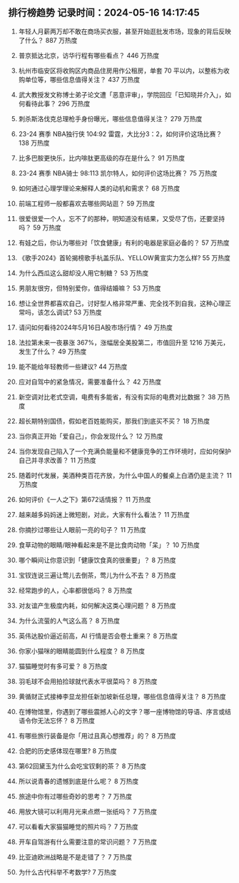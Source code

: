 
## 排行榜趋势 记录时间：2024-05-16 14:17:45
  
  1. 年轻人月薪两万却不敢在商场买衣服，甚至开始逛批发市场，现象的背后反映了什么？ 887 万热度
    
  2. 普京抵达北京，访华行程有哪些看点？ 446 万热度
    
  3. 杭州市临安区将收购区内商品住房用作公租房，单套 70 平以内，以整栋为收购单位等，哪些信息值得关注？ 437 万热度
    
  4. 武大教授发文称博士弟子论文遭「恶意评审」，学院回应「已知晓并介入」，如何看待此事？ 296 万热度
    
  5. 刺杀斯洛伐克总理枪手身份曝光，哪些信息值得关注？ 279 万热度
    
  6. 23-24 赛季 NBA独行侠 104:92 雷霆，大比分3：2，如何评价这场比赛？ 138 万热度
    
  7. 比多巴胺更快乐，比内啡肽更高级的存在是什么？ 91 万热度
    
  8. 23-24 赛季 NBA骑士 98:113 凯尔特人，如何评价这场比赛？ 75 万热度
    
  9. 如何通过心理学理论来解释人类的动机和需求？ 68 万热度
    
  10. 前端工程师一般都喜欢去哪些网站逛？ 59 万热度
    
  11. 很爱很爱一个人，忘不了的那种，明知道没有结果，又受尽了伤，还要坚持吗？ 59 万热度
    
  12. 有娃之后，你认为哪些对「饮食健康」有利的电器是家庭必备的？ 57 万热度
    
  13. 《歌手2024》首轮揭榜歌手杭盖乐队、YELLOW黄宣实力怎么样? 55 万热度
    
  14. 为什么西瓜这么甜却没人用它制糖？ 53 万热度
    
  15. 男朋友很穷，但特别爱你，值得结婚嘛？ 53 万热度
    
  16. 想让全世界都喜欢自己，讨好型人格非常严重、完全找不到自我，这种心理正常吗，该怎么调试? 53 万热度
    
  17. 请问如何看待2024年5月16日A股市场行情？ 49 万热度
    
  18. 法拉第未来一夜暴涨 367%，涨幅居全美股第二，市值回升至 1216 万美元，发生了什么？ 49 万热度
    
  19. 能不能给年轻教师一些建议? 44 万热度
    
  20. 应对自驾中的紧急情况，需要准备什么？ 42 万热度
    
  21. 新空调对比老式空调，电费有多能省，有没有实际的电费对比数据？ 38 万热度
    
  22. 超长期特别国债，假如老百姓能购买，那我们到底买不买？ 18 万热度
    
  23. 当你真正开始「爱自己」，你会发现什么？ 12 万热度
    
  24. 当你发现自己陷入了一个充满负能量和不健康竞争的工作环境时，应如何保护自己并寻求改善？ 11 万热度
    
  25. 随着时代发展，美酒种类百花齐放，为什么中国人的餐桌上白酒仍是主流？ 11 万热度
    
  26. 如何评价《一人之下》第672话情报？ 11 万热度
    
  27. 越来越多妈妈迷上微短剧，对此，大家有什么看法？ 11 万热度
    
  28. 你摘抄过哪些让人眼前一亮的句子？ 11 万热度
    
  29. 食草动物的眼睛/眼神看起来是不是比食肉动物「呆」？ 10 万热度
    
  30. 哪个瞬间让你意识到「健康饮食真的很重要」？ 8 万热度
    
  31. 宝钗连说三遍让莺儿去倒茶，莺儿为什么不去？ 8 万热度
    
  32. 经常跑步的人，心率都很低吗？ 8 万热度
    
  33. 对友谊产生极度内耗，如何解决这类心理问题？ 8 万热度
    
  34. 为什么流萤的人气这么高？ 8 万热度
    
  35. 英伟达股价逼近前高，AI 行情是否会卷土重来？ 8 万热度
    
  36. 你家小猫咪的眼睛能圆到什么程度？ 8 万热度
    
  37. 猫猫睡觉时有多可爱？ 8 万热度
    
  38. 羽毛球不会用拍捡球就代表水平很菜吗？ 8 万热度
    
  39. 黄循财正式接棒李显龙担任新加坡新任总理，哪些信息值得关注？ 8 万热度
    
  40. 在博物馆里，你遇到了哪些震撼人心的文字？哪一座博物馆的导语、序言或结语令你无法忘怀？ 8 万热度
    
  41. 有哪些旅行装备是你「用过且真心想推荐」的？ 8 万热度
    
  42. 合肥的历史感体现在哪里? 8 万热度
    
  43. 第62回黛玉为什么会吃宝钗剩的茶？ 8 万热度
    
  44. 所以说青春的遗憾到底是什么呢？ 8 万热度
    
  45. 旅途中你有过哪些奇妙的思考？ 7 万热度
    
  46. 用放大镜可以利用月光来点燃一张纸吗？ 7 万热度
    
  47. 可以看看大家猫猫睡觉的照片吗？ 7 万热度
    
  48. 开车自驾游有什么需要注意的常识问题？ 7 万热度
    
  49. 比亚迪欧洲战略是不是走错了？ 7 万热度
    
  50. 为什么古代科举不考数学? 7 万热度
    